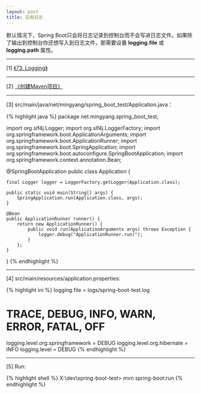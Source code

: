 ```yaml
---
layout: post
title: 应用日志
---
```


默认情况下，Spring Boot只会将日志记录到控制台而不会写进日志文件。如果除了输出到控制台你还想写入到日志文件，那需要设置 **logging.file** 或 **logging.path** 属性。

---

[1] [《73. Logging》](http://docs.spring.io/spring-boot/docs/current/reference/html/howto-logging.html)

---

[2] [《创建Maven项目》](/2016/12/28/spring-boot-create-maven-project)

---

[3] src/main/java/net/mingyang/spring_boot_test/Application.java：

{% highlight java %}
package net.mingyang.spring_boot_test;

import org.slf4j.Logger;
import org.slf4j.LoggerFactory;
import org.springframework.boot.ApplicationArguments;
import org.springframework.boot.ApplicationRunner;
import org.springframework.boot.SpringApplication;
import org.springframework.boot.autoconfigure.SpringBootApplication;
import org.springframework.context.annotation.Bean;

@SpringBootApplication
public class Application {
    
    final Logger logger = LoggerFactory.getLogger(Application.class);
    
    public static void main(String[] args) {
        SpringApplication.run(Application.class, args);
    }   
    
    @Bean
    public ApplicationRunner runner() {
        return new ApplicationRunner() {
            public void run(ApplicationArguments args) throws Exception {
                logger.debug("ApplicationRunner.run(");
            }
        };
    }
}
{% endhighlight %}

---

[4] src/main/resources/application.properties:

{% highlight ini %}
logging.file = logs/spring-boot-test.log

# TRACE, DEBUG, INFO, WARN, ERROR, FATAL, OFF
logging.level.org.springframework = DEBUG
logging.level.org.hibernate = INFO
logging.level = DEBUG
{% endhighlight %}

---

[5] Run:

{% highlight shell %}
X:\dev\spring-boot-test> mvn spring-boot:run
{% endhighlight %}
